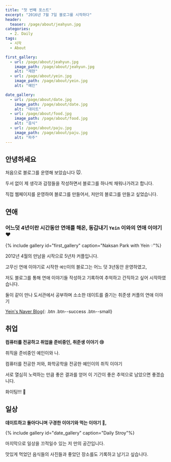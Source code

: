 ```yaml
---
title: "첫 번째 포스트"
excerpt: "2016년 7월 7일 블로그를 시작하다"
header:
  teaser: /page/about/jeahyun.jpg
categories:
  - 2. Daily
tags:
  - 시작
  - About

first_gallery:
  - url: /page/about/jeahyun.jpg
    image_path: /page/about/jeahyun.jpg
    alt: "재현"
  - url: /page/about/yein.jpg
    image_path: /page/about/yein.jpg
    alt: "예인"

date_gallery:
  - url: /page/about/date.jpg
    image_path: /page/about/date.jpg
    alt: "데이트"
  - url: /page/about/food.jpg
    image_path: /page/about/food.jpg
    alt: "음식"
  - url: /page/about/paju.jpg
    image_path: /page/about/paju.jpg
    alt: "파주"
---
```


## 안녕하세요
처음으로 블로그를 운영해 보았습니다 :mouse:.

두서 없이 제 생각과 감정들을 작성하면서 블로그를 하나씩 채워나가려고 합니다.

직접 웹페이지를 운영하여 블로그를 만들어서, 저만의 블로그를 만들고 싶었습니다.



## 연애

### **어느덧 4년이란 시간동안 연애를 해온, 동갑내기** `Yein` **이와의 연애 이야기 :heart:**

{% include gallery id="first_gallery" caption="Naksan Park with Yein `♡`"%}

2012년 4월의 만남을 시작으로 5년차 커플입니다.


고무신 연애 이야기로 시작한 `예인`이의 블로그는 어느 덧 3년동안 운영하였고, 

저도 블로그를 통해 연애 이야기들 작성하고 기록하여 추억하고 간직하고 싶어 시작하였습니다.

둘이 같이 만나 도서관에서 공부하며 소소한 데이트를 즐기는 취준생 커플의 연애 이야기

[Yein's Naver Blog](http://blog.naver.com/yenihu/){: .btn .btn--success .btn--small}



## 취업


**컴퓨터를 전공하고 취업을 준비중인, 취준생 이야기 :cry:**

취직을 준비중인 예인이와 나.

컴퓨터를 전공한 저와, 화학공학을 전공한 예인이의 취직 이야기

서로 열심히 노력하는 만큼 좋은 결과를 얻어 이 기간이 좋은 추억으로 남았으면 좋겠습니다.

화이팅!!! :couple:


## 일상

**데이트하고 돌아다니며 구경한 이야기와 먹는 이야기 :poultry_leg:,**


{% include gallery id="date_gallery" caption="Daily Stroy"%}


마지막으로 일상을 끄적일수 있는 저 만의 공간입니다.

맛있게 먹었던 음식들의 사진들과 좋았던 장소를도 기록하고 남기고 싶습니다.

